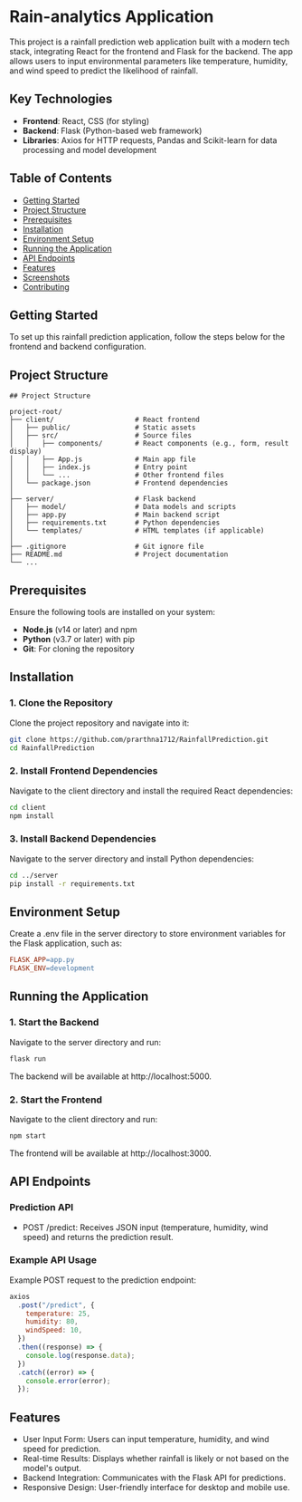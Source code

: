 # Rain-analytics Application

This project is a rainfall prediction web application built with a modern tech stack, integrating React for the frontend and Flask for the backend. The app allows users to input environmental parameters like temperature, humidity, and wind speed to predict the likelihood of rainfall.

## Key Technologies

- **Frontend**: React, CSS (for styling)
- **Backend**: Flask (Python-based web framework)
- **Libraries**: Axios for HTTP requests, Pandas and Scikit-learn for data processing and model development

## Table of Contents

- [Getting Started](#getting-started)
- [Project Structure](#project-structure)
- [Prerequisites](#prerequisites)
- [Installation](#installation)
- [Environment Setup](#environment-setup)
- [Running the Application](#running-the-application)
- [API Endpoints](#api-endpoints)
- [Features](#features)
- [Screenshots](#screenshots)
- [Contributing](#contributing)

## Getting Started

To set up this rainfall prediction application, follow the steps below for the frontend and backend configuration.

## Project Structure

```
## Project Structure

project-root/
├── client/                    # React frontend
│   ├── public/                # Static assets
│   ├── src/                   # Source files
│   │   ├── components/        # React components (e.g., form, result display)
│   │   ├── App.js             # Main app file
│   │   ├── index.js           # Entry point
│   │   └── ...                # Other frontend files
│   └── package.json           # Frontend dependencies
│
├── server/                    # Flask backend
│   ├── model/                 # Data models and scripts
│   ├── app.py                 # Main backend script
│   ├── requirements.txt       # Python dependencies
│   └── templates/             # HTML templates (if applicable)
│
├── .gitignore                 # Git ignore file
├── README.md                  # Project documentation
└── ...
```

## Prerequisites

Ensure the following tools are installed on your system:

- **Node.js** (v14 or later) and npm
- **Python** (v3.7 or later) with pip
- **Git**: For cloning the repository

## Installation

### 1. Clone the Repository

Clone the project repository and navigate into it:

```bash
git clone https://github.com/prarthna1712/RainfallPrediction.git
cd RainfallPrediction

```

### 2. Install Frontend Dependencies

Navigate to the client directory and install the required React dependencies:

```bash
cd client
npm install

```

### 3. Install Backend Dependencies

Navigate to the server directory and install Python dependencies:

```bash
cd ../server
pip install -r requirements.txt
```

## Environment Setup

Create a .env file in the server directory to store environment variables for the Flask application, such as:

```makefile
FLASK_APP=app.py
FLASK_ENV=development
```

## Running the Application

### 1. Start the Backend

Navigate to the server directory and run:

```bash
flask run
```

The backend will be available at http://localhost:5000.

### 2. Start the Frontend

Navigate to the client directory and run:

```bash
npm start
```

The frontend will be available at http://localhost:3000.

## API Endpoints

### Prediction API

- POST /predict: Receives JSON input (temperature, humidity, wind speed) and returns the prediction result.

### Example API Usage

Example POST request to the prediction endpoint:

```javascript
axios
  .post("/predict", {
    temperature: 25,
    humidity: 80,
    windSpeed: 10,
  })
  .then((response) => {
    console.log(response.data);
  })
  .catch((error) => {
    console.error(error);
  });
```

## Features

- User Input Form: Users can input temperature, humidity, and wind speed for prediction.
- Real-time Results: Displays whether rainfall is likely or not based on the model's output.
- Backend Integration: Communicates with the Flask API for predictions.
- Responsive Design: User-friendly interface for desktop and mobile use.
